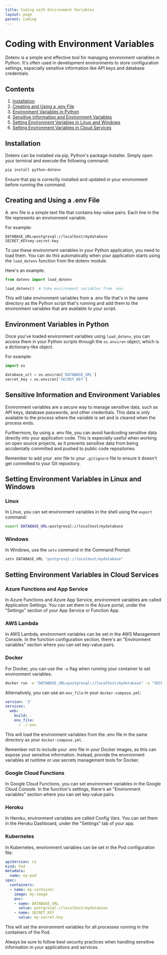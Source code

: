 ```yaml
---
title: Coding with Environment Variables
layout: page
parent: Coding
---
```


# Coding with Environment Variables

Dotenv is a simple and effective tool for managing environment variables in Python. It's often used in development environments to store configuration settings, especially sensitive information like API keys and database credentials.

## Contents

1. [Installation](#installation)
2. [Creating and Using a .env File](#creating-and-using-a-.env-file)
3. [Environment Variables in Python](#environment-variables-in-python)
4. [Sensitive Information and Environment Variables](#sensitive-information-and-environment-variables)
5. [Setting Environment Variables in Linux and Windows](#setting-environment-variables-in-linux-and-windows)
6. [Setting Environment Variables in Cloud Services](#setting-environment-variables-in-cloud-services)

## Installation <a name="installation"></a>

Dotenv can be installed via pip, Python's package installer. Simply open your terminal and execute the following command:

```bash
pip install python-dotenv
```

Ensure that pip is correctly installed and updated in your environment before running the command.

## Creating and Using a .env File <a name="creating-and-using-a-.env-file"></a>

A .env file is a simple text file that contains key-value pairs. Each line in the file represents an environment variable.

For example:

```
DATABASE_URL=postgresql://localhost/mydatabase
SECRET_KEY=my-secret-key
```

To use these environment variables in your Python application, you need to load them. You can do this automatically when your application starts using the `load_dotenv` function from the dotenv module.

Here's an example:

```python
from dotenv import load_dotenv

load_dotenv()  # take environment variables from .env.
```

This will take environment variables from a .env file that's in the same directory as the Python script that's running and add them to the environment variables that are available to your script.

## Environment Variables in Python <a name="environment-variables-in-python"></a>

Once you've loaded environment variables using `load_dotenv`, you can access them in your Python scripts through the `os.environ` object, which is a dictionary-like object.

For example:

```python
import os

database_url = os.environ['DATABASE_URL']
secret_key = os.environ['SECRET_KEY']
```

## Sensitive Information and Environment Variables <a name="sensitive-information-and-environment-variables"></a>

Environment variables are a secure way to manage sensitive data, such as API keys, database passwords, and other credentials. This data is only available to the process where the variable is set and is cleared when the process ends.

Furthermore, by using a .env file, you can avoid hardcoding sensitive data directly into your application code. This is especially useful when working on open source projects, as it prevents sensitive data from being accidentally committed and pushed to public code repositories.

Remember to add your .env file to your `.gitignore` file to ensure it doesn't get committed to your Git repository.

## Setting Environment Variables in Linux and Windows <a name="setting-environment-variables-in-linux-and-windows"></a>

### Linux

In Linux, you can set environment variables in the shell using the `export` command:

```bash
export DATABASE_URL=postgresql://localhost/mydatabase
```

### Windows

In Windows, use the `setx` command in the Command Prompt:

```cmd
setx DATABASE_URL "postgresql://localhost/mydatabase"
```

## Setting Environment Variables in Cloud Services <a name="setting-environment-variables-in-cloud-services"></a>

### Azure Functions and App Service

In Azure Functions and Azure App Service, environment variables are called Application Settings. You can set them in the Azure portal, under the "Settings" section of your App Service or Function App.

### AWS Lambda

In AWS Lambda, environment variables can be set in the AWS Management Console. In the function configuration section, there's an "Environment variables" section where you can set key-value pairs.

### Docker

For Docker, you can use the `-e` flag when running your container to set environment variables:

```bash
docker run -e "DATABASE_URL=postgresql://localhost/mydatabase" -e "SECRET_KEY=my-secret-key" my-python-app
```

Alternatively, you can use an `env_file` in your `docker-compose.yml`:

```yaml
version: '3'
services:
  web:
    build: .
    env_file:
      - ./.env
```

This will load the environment variables from the .env file in the same directory as your `docker-compose.yml`.

Remember not to include your .env file in your Docker images, as this can expose your sensitive information. Instead, provide the environment variables at runtime or use secrets management tools for Docker.

### Google Cloud Functions

In Google Cloud Functions, you can set environment variables in the Google Cloud Console. In the function's settings, there's an "Environment variables" section where you can set key-value pairs.

### Heroku

In Heroku, environment variables are called Config Vars. You can set them in the Heroku Dashboard, under the "Settings" tab of your app.

### Kubernetes

In Kubernetes, environment variables can be set in the Pod configuration file:

```yaml
apiVersion: v1
kind: Pod
metadata:
  name: my-pod
spec:
  containers:
  - name: my-container
    image: my-image
    env:
    - name: DATABASE_URL
      value: postgresql://localhost/mydatabase
    - name: SECRET_KEY
      value: my-secret-key
```

This will set the environment variables for all processes running in the containers of the Pod.

Always be sure to follow best security practices when handling sensitive information in your applications and services.
